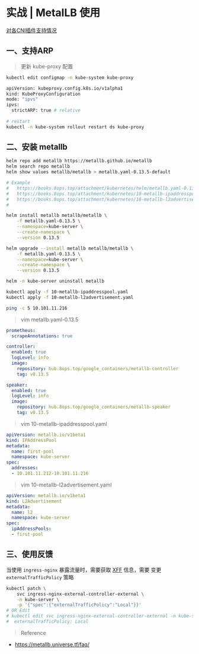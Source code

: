 # 实战 | MetalLB 使用

[对各CNI插件支持情况](https://metallb.universe.tf/installation/network-addons/)



## 一、支持ARP

> 更新 kube-proxy 配置

```bash
kubectl edit configmap -n kube-system kube-proxy

apiVersion: kubeproxy.config.k8s.io/v1alpha1
kind: KubeProxyConfiguration
mode: "ipvs"
ipvs:
  strictARP: true # relative
  
# restart  
kubectl -n kube-system rollout restart ds kube-proxy
```



## 二、安装 metallb

```bash
helm repo add metallb https://metallb.github.io/metallb
helm search repo metallb
helm show values metallb/metallb > metallb.yaml-0.13.5-default

# Example
#   https://books.8ops.top/attachment/kubernetes/helm/metallb.yaml-0.13.5
#   https://books.8ops.top/attachment/kubernetes/10-metallb-ipaddresspool.yaml
#   https://books.8ops.top/attachment/kubernetes/10-metallb-l2advertisement.yaml
#

helm install metallb metallb/metallb \
    -f metallb.yaml-0.13.5 \
    --namespace=kube-server \
    --create-namespace \
    --version 0.13.5

helm upgrade --install metallb metallb/metallb \
    -f metallb.yaml-0.13.5 \
    --namespace=kube-server \
    --create-namespace \
    --version 0.13.5

helm -n kube-server uninstall metallb

kubectl apply -f 10-metallb-ipaddresspool.yaml
kubectl apply -f 10-metallb-l2advertisement.yaml

ping -c 5 10.101.11.216
```



> vim metallb.yaml-0.13.5

```yaml
prometheus:
  scrapeAnnotations: true

controller:
  enabled: true
  logLevel: info
  image:
    repository: hub.8ops.top/google_containers/metallb-controller
    tag: v0.13.5

speaker:
  enabled: true
  logLevel: info
  image:
    repository: hub.8ops.top/google_containers/metallb-speaker
    tag: v0.13.5
```



> vim 10-metallb-ipaddresspool.yaml

```yaml
apiVersion: metallb.io/v1beta1
kind: IPAddressPool
metadata:
  name: first-pool
  namespace: kube-server
spec:
  addresses:
  - 10.101.11.212-10.101.11.216
```



> vim 10-metallb-l2advertisement.yaml

```yaml
apiVersion: metallb.io/v1beta1
kind: L2Advertisement
metadata:
  name: l2
  namespace: kube-server
spec:
  ipAddressPools:
  - first-pool
```



## 三、使用反馈

当使用 `ingress-nginx` 暴露流量时，需要获取 <u>XFF</u> 信息，需要 变更 `externalTrafficPolicy` 策略

```bash
kubectl patch \
    svc ingress-nginx-external-controller-external \
    -n kube-server \
    -p '{"spec":{"externalTrafficPolicy":"Local"}}'
# OR Edit
# kubectl edit svc ingress-nginx-external-controller-external -n kube-server
#  externalTrafficPolicy: Local
```





> Reference

- https://metallb.universe.tf/faq/









